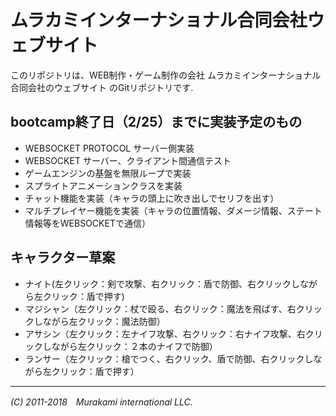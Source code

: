 # ムラカミインターナショナル合同会社ウェブサイト  

このリポジトリは、WEB制作・ゲーム制作の会社
ムラカミインターナショナル合同会社のウェブサイト
のGitリポジトリです.  

## bootcamp終了日（2/25）までに実装予定のもの  
- WEBSOCKET PROTOCOL サーバー側実装
- WEBSOCKET サーバー、クライアント間通信テスト
- ゲームエンジンの基盤を無限ループで実装
- スプライトアニメーションクラスを実装
- チャット機能を実装（キャラの頭上に吹き出しでセリフを出す）
- マルチプレイヤー機能を実装（キャラの位置情報、ダメージ情報、ステート情報等をWEBSOCKETで通信）

## キャラクター草案  
- ナイト(左クリック：剣で攻撃、右クリック：盾で防御、右クリックしながら左クリック：盾で押す)
- マジシャン（左クリック：杖で殴る、右クリック：魔法を飛ばす、右クリックしながら左クリック：魔法防御）
- アサシン（左クリック：左ナイフ攻撃、右クリック：右ナイフ攻撃、右クリックしながら左クリック：２本のナイフで防御）
- ランサー（左クリック：槍でつく、右クリック、盾で防御、右クリックしながら左クリック：盾で押す）

---
_(C) 2011-2018　Murakami international LLC._
